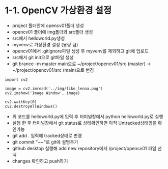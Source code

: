# 1-1. OpenCV 가상환경 설정

- project 폴더안에 opencv01폴더 생성
- opencv01 폴더에 img폴더와 src폴더 생성
- src에서 helloworld.py생성
- myvenv로 가상환경 설정 (용량 큼)
- opencv01에서 .gitignore파일 생성 후 myvenv를 제외하고 git에 업로드
- src에서 git init으로 git파일 생성
- git brance -m master main으로 ~/project/opencv01/src (master) -> ~/project/opencv01/src (main)으로 변경

```
import cv2

image = cv2.imread('../img/like_lenna.png')
cv2.imshow('Image Window', image)

cv2.waitKey(0)
cv2.destroyAllWindows()
```

- 위 코드를 helloworld.py에 입력 후 터미널창에서 python helloworld.py로 실행
- 실행 한 후 터미널창에서 git status로 상태확인하면 아직 Untracked상태임을 확인가능
- git add . 입력해 tracked상태로 변경
- git commit "~~"로 git에 설명추가
- github desktop 실행해 add new repository에서 /project/opencv01 파일 선택
- changes 확인하고 push하기
